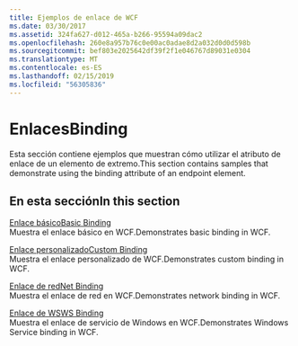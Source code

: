 ```yaml
---
title: Ejemplos de enlace de WCF
ms.date: 03/30/2017
ms.assetid: 324fa627-d012-465a-b266-95594a09dac2
ms.openlocfilehash: 260e8a957b76c0e00ac0adae8d2a032d0d0d598b
ms.sourcegitcommit: bef803e2025642df39f2f1e046767d89031e0304
ms.translationtype: MT
ms.contentlocale: es-ES
ms.lasthandoff: 02/15/2019
ms.locfileid: "56305836"
---
```

# <a name="binding"></a><span data-ttu-id="bfaf4-102">Enlaces</span><span class="sxs-lookup"><span data-stu-id="bfaf4-102">Binding</span></span>

<span data-ttu-id="bfaf4-103">Esta sección contiene ejemplos que muestran cómo utilizar el atributo de enlace de un elemento de extremo.</span><span class="sxs-lookup"><span data-stu-id="bfaf4-103">This section contains samples that demonstrate using the binding attribute of an endpoint element.</span></span>  
  
## <a name="in-this-section"></a><span data-ttu-id="bfaf4-104">En esta sección</span><span class="sxs-lookup"><span data-stu-id="bfaf4-104">In this section</span></span>
  
 [<span data-ttu-id="bfaf4-105">Enlace básico</span><span class="sxs-lookup"><span data-stu-id="bfaf4-105">Basic Binding</span></span>](../../../../docs/framework/wcf/samples/basic-binding.md)  
 <span data-ttu-id="bfaf4-106">Muestra el enlace básico en WCF.</span><span class="sxs-lookup"><span data-stu-id="bfaf4-106">Demonstrates basic binding in WCF.</span></span>  
  
 [<span data-ttu-id="bfaf4-107">Enlace personalizado</span><span class="sxs-lookup"><span data-stu-id="bfaf4-107">Custom Binding</span></span>](../../../../docs/framework/wcf/samples/custom-binding.md)  
 <span data-ttu-id="bfaf4-108">Muestra el enlace personalizado de WCF.</span><span class="sxs-lookup"><span data-stu-id="bfaf4-108">Demonstrates custom binding in WCF.</span></span>  
  
 [<span data-ttu-id="bfaf4-109">Enlace de red</span><span class="sxs-lookup"><span data-stu-id="bfaf4-109">Net Binding</span></span>](../../../../docs/framework/wcf/samples/net-binding.md)  
 <span data-ttu-id="bfaf4-110">Muestra el enlace de red en WCF.</span><span class="sxs-lookup"><span data-stu-id="bfaf4-110">Demonstrates network binding in WCF.</span></span>  
  
 [<span data-ttu-id="bfaf4-111">Enlace de WS</span><span class="sxs-lookup"><span data-stu-id="bfaf4-111">WS Binding</span></span>](../../../../docs/framework/wcf/samples/ws-binding.md)  
 <span data-ttu-id="bfaf4-112">Muestra el enlace de servicio de Windows en WCF.</span><span class="sxs-lookup"><span data-stu-id="bfaf4-112">Demonstrates Windows Service binding in WCF.</span></span>
